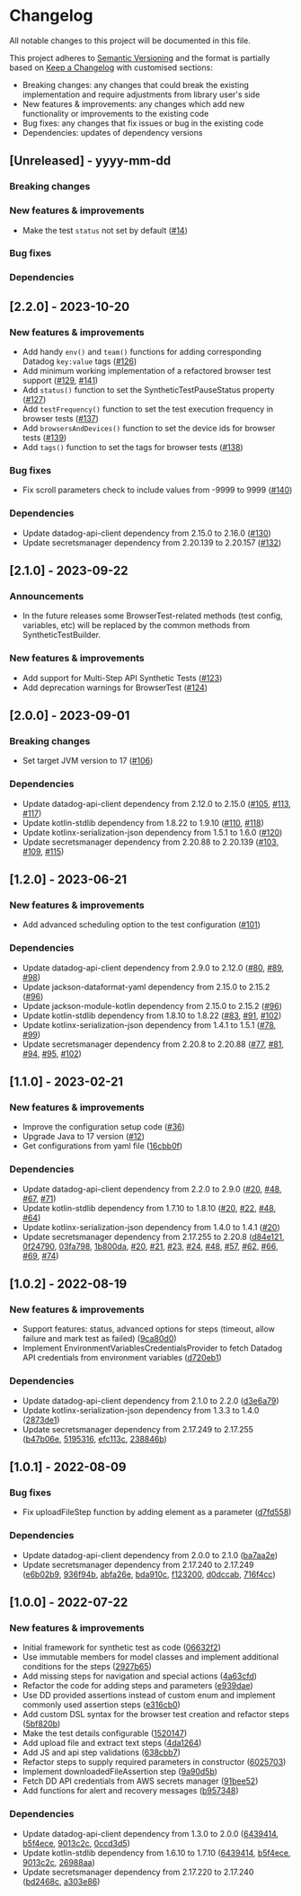 # Changelog
All notable changes to this project will be documented in this file.

This project adheres to [Semantic Versioning](https://semver.org/spec/v2.0.0.html) and the format is partially based on [Keep a Changelog](https://keepachangelog.com/en/1.0.0/) with customised sections:
- Breaking changes: any changes that could break the existing implementation and require adjustments from library user's side
- New features & improvements: any changes which add new functionality or improvements to the existing code
- Bug fixes: any changes that fix issues or bug in the existing code
- Dependencies: updates of dependency versions

## [Unreleased] - yyyy-mm-dd

### Breaking changes

### New features & improvements
- Make the test `status` not set by default ([#14](https://github.com/personio/datadog-synthetic-test-support/pull/144))

### Bug fixes

### Dependencies

## [2.2.0] - 2023-10-20
### New features & improvements
- Add handy `env()` and `team()` functions for adding corresponding Datadog `key:value` tags ([#126](https://github.com/personio/datadog-synthetic-test-support/pull/126))
- Add minimum working implementation of a refactored browser test support ([#129](https://github.com/personio/datadog-synthetic-test-support/pull/129), [#141](https://github.com/personio/datadog-synthetic-test-support/pull/141))
- Add `status()` function to set the SyntheticTestPauseStatus property ([#127](https://github.com/personio/datadog-synthetic-test-support/pull/127))
- Add `testFrequency()` function to set the test execution frequency in browser tests ([#137](https://github.com/personio/datadog-synthetic-test-support/pull/137))
- Add `browsersAndDevices()` function to set the device ids for browser tests ([#139](https://github.com/personio/datadog-synthetic-test-support/pull/139))
- Add `tags()` function to set the tags for browser tests ([#138](https://github.com/personio/datadog-synthetic-test-support/pull/138))

### Bug fixes
- Fix scroll parameters check to include values from -9999 to 9999 ([#140](https://github.com/personio/datadog-synthetic-test-support/pull/140))

### Dependencies
- Update datadog-api-client dependency from 2.15.0 to 2.16.0 ([#130](https://github.com/personio/datadog-synthetic-test-support/pull/130))
- Update secretsmanager dependency from 2.20.139 to 2.20.157 ([#132](https://github.com/personio/datadog-synthetic-test-support/pull/132))

## [2.1.0] - 2023-09-22
### Announcements
- In the future releases some BrowserTest-related methods (test config, variables, etc) will be replaced by the common methods from SyntheticTestBuilder.

### New features & improvements
- Add support for Multi-Step API Synthetic Tests ([#123](https://github.com/personio/datadog-synthetic-test-support/pull/123))
- Add deprecation warnings for BrowserTest ([#124](https://github.com/personio/datadog-synthetic-test-support/pull/124))

## [2.0.0] - 2023-09-01
### Breaking changes
- Set target JVM version to 17 ([#106](https://github.com/personio/datadog-synthetic-test-support/pull/106))

### Dependencies
- Update datadog-api-client dependency from 2.12.0 to 2.15.0 ([#105](https://github.com/personio/datadog-synthetic-test-support/pull/105), [#113](https://github.com/personio/datadog-synthetic-test-support/pull/113), [#117](https://github.com/personio/datadog-synthetic-test-support/pull/117))
- Update kotlin-stdlib dependency from 1.8.22 to 1.9.10 ([#110](https://github.com/personio/datadog-synthetic-test-support/pull/110), [#118](https://github.com/personio/datadog-synthetic-test-support/pull/118))
- Update kotlinx-serialization-json dependency from 1.5.1 to 1.6.0 ([#120](https://github.com/personio/datadog-synthetic-test-support/pull/120))
- Update secretsmanager dependency from 2.20.88 to 2.20.139 ([#103](https://github.com/personio/datadog-synthetic-test-support/pull/103), [#109](https://github.com/personio/datadog-synthetic-test-support/pull/109), [#115](https://github.com/personio/datadog-synthetic-test-support/pull/115))

## [1.2.0] - 2023-06-21
### New features & improvements
- Add advanced scheduling option to the test configuration ([#101](https://github.com/personio/datadog-synthetic-test-support/pull/101))

### Dependencies
- Update datadog-api-client dependency from 2.9.0 to 2.12.0 ([#80](https://github.com/personio/datadog-synthetic-test-support/pull/80), [#89](https://github.com/personio/datadog-synthetic-test-support/pull/89), [#98](https://github.com/personio/datadog-synthetic-test-support/pull/98))
- Update jackson-dataformat-yaml dependency from 2.15.0 to 2.15.2 ([#96](https://github.com/personio/datadog-synthetic-test-support/pull/96))
- Update jackson-module-kotlin dependency from 2.15.0 to 2.15.2 ([#96](https://github.com/personio/datadog-synthetic-test-support/pull/96))
- Update kotlin-stdlib dependency from 1.8.10 to 1.8.22 ([#83](https://github.com/personio/datadog-synthetic-test-support/pull/83), [#91](https://github.com/personio/datadog-synthetic-test-support/pull/91), [#102](https://github.com/personio/datadog-synthetic-test-support/pull/102))
- Update kotlinx-serialization-json dependency from 1.4.1 to 1.5.1 ([#78](https://github.com/personio/datadog-synthetic-test-support/pull/78), [#99](https://github.com/personio/datadog-synthetic-test-support/pull/99))
- Update secretsmanager dependency from 2.20.8 to 2.20.88 ([#77](https://github.com/personio/datadog-synthetic-test-support/pull/77), [#81](https://github.com/personio/datadog-synthetic-test-support/pull/81), [#94](https://github.com/personio/datadog-synthetic-test-support/pull/94), [#95](https://github.com/personio/datadog-synthetic-test-support/pull/95), [#102](https://github.com/personio/datadog-synthetic-test-support/pull/102))

## [1.1.0] - 2023-02-21
### New features & improvements
- Improve the configuration setup code ([#36](https://github.com/personio/datadog-synthetic-test-support/pull/36))
- Upgrade Java to 17 version ([#12](https://github.com/personio/datadog-synthetic-test-support/pull/12))
- Get configurations from yaml file ([16cbb0f](https://github.com/personio/datadog-synthetic-test-support/commit/16cbb0fb40d24e98d1fb1d20da5786004cdeb2bf))

### Dependencies
- Update datadog-api-client dependency from 2.2.0 to 2.9.0 ([#20](https://github.com/personio/datadog-synthetic-test-support/pull/20), [#48](https://github.com/personio/datadog-synthetic-test-support/pull/48), [#67](https://github.com/personio/datadog-synthetic-test-support/pull/67), [#71](https://github.com/personio/datadog-synthetic-test-support/pull/71))
- Update kotlin-stdlib dependency from 1.7.10 to 1.8.10 ([#20](https://github.com/personio/datadog-synthetic-test-support/pull/20), [#22](https://github.com/personio/datadog-synthetic-test-support/pull/22), [#48](https://github.com/personio/datadog-synthetic-test-support/pull/48), [#64](https://github.com/personio/datadog-synthetic-test-support/pull/64))
- Update kotlinx-serialization-json dependency from 1.4.0 to 1.4.1 ([#20](https://github.com/personio/datadog-synthetic-test-support/pull/20))
- Update secretsmanager dependency from 2.17.255 to 2.20.8 ([d84e121](https://github.com/personio/datadog-synthetic-test-support/commit/d84e121e0cab5e6f9e36514055f7979812ed6337), [0f24790](https://github.com/personio/datadog-synthetic-test-support/commit/0f24790f20bc2d1758c8ee963e643d8fee7e50d3), [03fa798](https://github.com/personio/datadog-synthetic-test-support/commit/03fa798ffdc4821f71984ea32c1564183045a18e), [1b800da](https://github.com/personio/datadog-synthetic-test-support/commit/1b800da4145dd55c7d4a3719b8496322d83018be), [#20](https://github.com/personio/datadog-synthetic-test-support/pull/20), [#21](https://github.com/personio/datadog-synthetic-test-support/pull/21), [#23](https://github.com/personio/datadog-synthetic-test-support/pull/23), [#24](https://github.com/personio/datadog-synthetic-test-support/pull/24), [#48](https://github.com/personio/datadog-synthetic-test-support/pull/48), [#57](https://github.com/personio/datadog-synthetic-test-support/pull/57), [#62](https://github.com/personio/datadog-synthetic-test-support/pull/62), [#66](https://github.com/personio/datadog-synthetic-test-support/pull/66), [#69](https://github.com/personio/datadog-synthetic-test-support/pull/69), [#74](https://github.com/personio/datadog-synthetic-test-support/pull/74))

## [1.0.2] - 2022-08-19
### New features & improvements
- Support features: status, advanced options for steps (timeout, allow failure and mark test as failed) ([9ca80d0](https://github.com/personio/datadog-synthetic-test-support/commit/9ca80d08feb169e46a223f970e1a1110a61862ed))
- Implement EnvironmentVariablesCredentialsProvider to fetch Datadog API credentials from environment variables ([d720eb1](https://github.com/personio/datadog-synthetic-test-support/commit/d720eb1f9895dc0ad39ef004972d0054e0b71188))

### Dependencies
- Update datadog-api-client dependency from 2.1.0 to 2.2.0 ([d3e6a79](https://github.com/personio/datadog-synthetic-test-support/commit/d3e6a79e93746a1ed7363a7472b647751fba3aa2))
- Update kotlinx-serialization-json dependency from 1.3.3 to 1.4.0 ([2873de1](https://github.com/personio/datadog-synthetic-test-support/commit/2873de15fc94695d09e937305209692debae3b5b))
- Update secretsmanager dependency from 2.17.249 to 2.17.255 ([b47b06e](https://github.com/personio/datadog-synthetic-test-support/commit/b47b06ecaf9afdbd5e0d0e3e603aca813492196c), [5195316](https://github.com/personio/datadog-synthetic-test-support/commit/5195316a768d46d6165d60a46245598259e3d176), [efc113c](https://github.com/personio/datadog-synthetic-test-support/commit/efc113c4a800706d42714f0d3fa2e0bd6ce2c831), [238846b](https://github.com/personio/datadog-synthetic-test-support/commit/238846b7be85c75f4ea939c74ce9e880cf143ff7))

## [1.0.1] - 2022-08-09
### Bug fixes
- Fix uploadFileStep function by adding element as a parameter ([d7fd558](https://github.com/personio/datadog-synthetic-test-support/commit/d7fd5584a13640a6935f1271b34d4aa82a11b571))

### Dependencies
- Update datadog-api-client dependency from 2.0.0 to 2.1.0 ([ba7aa2e](https://github.com/personio/datadog-synthetic-test-support/commit/ba7aa2ecef460aa87b3770331c831eced716065d))
- Update secretsmanager dependency from 2.17.240 to 2.17.249 ([e6b02b9](https://github.com/personio/datadog-synthetic-test-support/commit/e6b02b9af32821dd22849e9c16c692e28566760d), [936f94b](https://github.com/personio/datadog-synthetic-test-support/commit/936f94b904d39cd8cdca5df2b8b66e499fe583ff), [abfa26e](https://github.com/personio/datadog-synthetic-test-support/commit/abfa26e3567cd949076ae7485bcc930600bbdda0), [bda910c](https://github.com/personio/datadog-synthetic-test-support/commit/bda910c6b2711e3d21e0638aa55bb85a22947a30), [f123200](https://github.com/personio/datadog-synthetic-test-support/commit/f12320026bd75d531b9b7803046ab480b63075b8), [d0dccab](https://github.com/personio/datadog-synthetic-test-support/commit/d0dccab57c2e0fd0d138005ae8b5b5b079586c43), [716f4cc](https://github.com/personio/datadog-synthetic-test-support/commit/716f4ccebb0dbaa8b13a9ad3ae6c7138f1a3fe33))

## [1.0.0] - 2022-07-22
### New features & improvements
- Initial framework for synthetic test as code ([06632f2](https://github.com/personio/datadog-synthetic-test-support/commit/06632f2d77acb7276fce0b7d6755eba0a6efeb7c))
- Use immutable members for model classes and implement additional conditions for the steps ([2927b65](https://github.com/personio/datadog-synthetic-test-support/commit/2927b6556f7c26753f7001b6a7cb151a8d516e83))
- Add missing steps for navigation and special actions ([4a63cfd](https://github.com/personio/datadog-synthetic-test-support/commit/4a63cfdce7486f41102dc48a8a433a06ae7176e0))
- Refactor the code for adding steps and parameters ([e939dae](https://github.com/personio/datadog-synthetic-test-support/commit/e939dae3d4f628b070a7217bf2e9f5088a8e8870))
- Use DD provided assertions instead of custom enum and implement commonly used assertion steps ([e316cb0](https://github.com/personio/datadog-synthetic-test-support/commit/e316cb0d251e077a5795234b11cd6c0a4e5a36db))
- Add custom DSL syntax for the browser test creation and refactor steps ([5bf820b](https://github.com/personio/datadog-synthetic-test-support/commit/5bf820b2c453af234dbee12d49367179d56c427e))
- Make the test details configurable ([1520147](https://github.com/personio/datadog-synthetic-test-support/commit/1520147d5f20f3ba8de56ef438cb87ea5d633ce9))
- Add upload file and extract text steps ([4da1264](https://github.com/personio/datadog-synthetic-test-support/commit/4da126455e5e0fa99fdbe83a7f037e4f78bd9e4b))
- Add JS and api step validations ([638cbb7](https://github.com/personio/datadog-synthetic-test-support/commit/638cbb75f95e7953522fd405ca73708733d49115))
- Refactor steps to supply required parameters in constructor ([6025703](https://github.com/personio/datadog-synthetic-test-support/commit/60257035cd9a9b97c40a4ea07afb8f5f36a08bfe))
- Implement downloadedFileAssertion step ([9a90d5b](https://github.com/personio/datadog-synthetic-test-support/commit/9a90d5b067c418aa8bd057956a47d098e4f09756))
- Fetch DD API credentials from AWS secrets manager ([91bee52](https://github.com/personio/datadog-synthetic-test-support/commit/91bee520f532f90e0d19da94d427fcc3ed99a462))
- Add functions for alert and recovery messages ([b957348](https://github.com/personio/datadog-synthetic-test-support/commit/b9573484a18d9f7ab8afd83a4717f8e22050e9e8))

### Dependencies
- Update datadog-api-client dependency from 1.3.0 to 2.0.0 ([6439414](https://github.com/personio/datadog-synthetic-test-support/commit/643941490c665b45ac3cf559ce5dcd2a2f407550), [b5f4ece](https://github.com/personio/datadog-synthetic-test-support/commit/b5f4eceadd8f2513ab8b94021be90345bf9e77eb), [9013c2c](https://github.com/personio/datadog-synthetic-test-support/commit/9013c2cdd1ae394294914eb9ce990d44a0e895a8), [0ccd3d5](https://github.com/personio/datadog-synthetic-test-support/commit/0ccd3d5fe7555bd401ed9df6d07f5c1459600050))
- Update kotlin-stdlib dependency from 1.6.10 to 1.7.10 ([6439414](https://github.com/personio/datadog-synthetic-test-support/commit/643941490c665b45ac3cf559ce5dcd2a2f407550), [b5f4ece](https://github.com/personio/datadog-synthetic-test-support/commit/b5f4eceadd8f2513ab8b94021be90345bf9e77eb), [9013c2c](https://github.com/personio/datadog-synthetic-test-support/commit/9013c2cdd1ae394294914eb9ce990d44a0e895a8), [26988aa](https://github.com/personio/datadog-synthetic-test-support/commit/26988aa2541006b2edcd9738b801718f1aec9bdc))
- Update secretsmanager dependency from 2.17.220 to 2.17.240 ([bd2468c](https://github.com/personio/datadog-synthetic-test-support/commit/bd2468c8ce352249244e19fafa6c5fee05ff7c5e), [a303e86](https://github.com/personio/datadog-synthetic-test-support/commit/a303e86c84deaca558a9c560f26c9e68026634a8))
